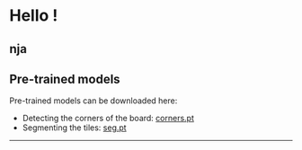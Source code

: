 # Hello !
nja
---
## Pre-trained models
Pre-trained models can be downloaded here:
* Detecting the corners of the board: [corners.pt](https://1drv.ms/u/s!AtF_ruDO-AX-jhIXY82GK4tqbrni?e=OY8b9s)
* Segmenting the tiles: [seg.pt](https://1drv.ms/u/s!AtF_ruDO-AX-jiA2mkErqoB3VrHU?e=rlrAb1)
---

